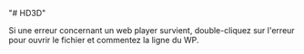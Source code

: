 "# HD3D"

Si une erreur concernant un web player survient, double-cliquez sur l'erreur pour ouvrir le fichier et commentez la ligne du WP.
